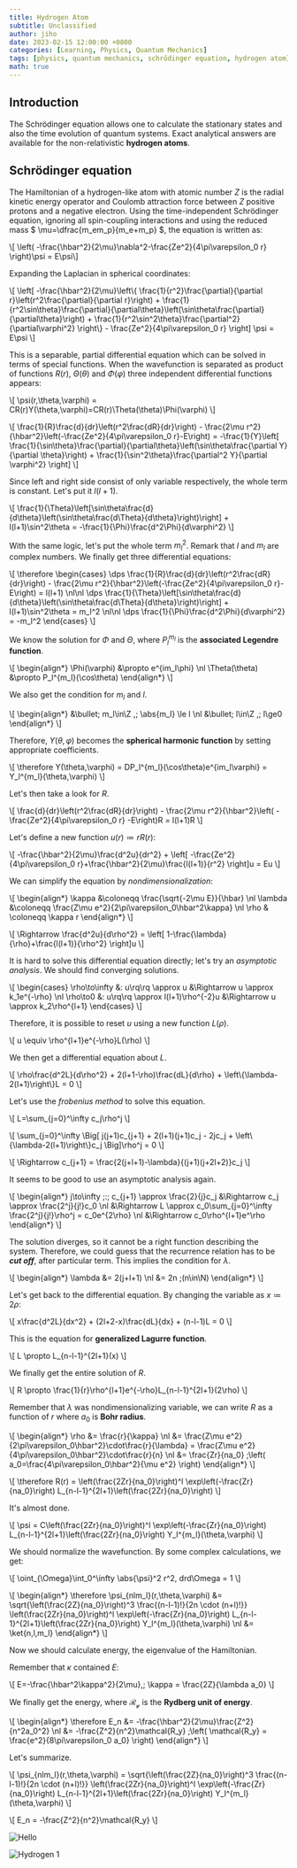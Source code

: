 ```yaml
---
title: Hydrogen Atom
subtitle: Unclassified
author: jiho
date: 2023-02-15 12:00:00 +0800
categories: [Learning, Physics, Quantum Mechanics]
tags: [physics, quantum mechanics, schrödinger equation, hydrogen atom]
math: true
---
```


## Introduction

The Schrödinger equation allows one to calculate the stationary states and also the time evolution of quantum systems.
Exact analytical answers are available for the non-relativistic **hydrogen atoms**.

## Schrödinger equation

The Hamiltonian of a hydrogen-like atom with atomic number $Z$ is the radial kinetic energy operator and Coulomb attraction force
between $Z$ positive protons and a negative electron. Using the time-independent Schrödinger equation, ignoring all spin-coupling interactions and using the reduced mass
$ \mu=\dfrac{m_em_p}{m_e+m_p} $, the equation is written as:

\\[ \left( -\frac{\hbar^2}{2\mu}\nabla^2-\frac{Ze^2}{4\pi\varepsilon_0 r} \right)\psi = E\psi\\]

Expanding the Laplacian in spherical coordinates:

\\[ \left[ -\frac{\hbar^2}{2\mu}\left\\{ \frac{1}{r^2}\frac{\partial}{\partial r}\left(r^2\frac{\partial}{\partial r}\right) +
\frac{1}{r^2\sin\theta}\frac{\partial}{\partial\theta}\left(\sin\theta\frac{\partial}{\partial\theta}\right) +
\frac{1}{r^2\sin^2\theta}\frac{\partial^2}{\partial\varphi^2} \right\\} - \frac{Ze^2}{4\pi\varepsilon_0 r} \right] \psi = E\psi  \\]

This is a separable, partial differential equation which can be solved in terms of special functions. When the wavefunction is separated as product of functions
$R(r)$, $\Theta(\theta)$ and $\Phi(\varphi)$ three independent differential functions appears:

\\[ \psi(r,\theta,\varphi) = CR(r)Y(\theta,\varphi)=CR(r)\Theta(\theta)\Phi(\varphi) \\]

\\[ \frac{1}{R}\frac{d}{dr}\left(r^2\frac{dR}{dr}\right) - \frac{2\mu r^2}{\hbar^2}\left(-\frac{Ze^2}{4\pi\varepsilon_0 r}-E\right) = 
-\frac{1}{Y}\left[ \frac{1}{\sin\theta}\frac{\partial}{\partial\theta}\left(\sin\theta\frac{\partial Y}{\partial \theta}\right) + 
\frac{1}{\sin^2\theta}\frac{\partial^2 Y}{\partial \varphi^2} \right]  \\]

Since left and right side consist of only variable respectively, the whole term is constant. Let's put it $l(l+1)$.

\\[ \frac{1}{\Theta}\left[\sin\theta\frac{d}{d\theta}\left(\sin\theta\frac{d\Theta}{d\theta}\right)\right] + l(l+1)\sin^2\theta = 
-\frac{1}{\Phi}\frac{d^2\Phi}{d\varphi^2} \\]

With the same logic, let's put the whole term $m_l^2$. Remark that $l$ and $m_l$ are complex numbers. We finally get three differential equations:

\\[ \therefore \begin{cases}
\dps \frac{1}{R}\frac{d}{dr}\left(r^2\frac{dR}{dr}\right) - \frac{2\mu r^2}{\hbar^2}\left(-\frac{Ze^2}{4\pi\varepsilon_0 r}-E\right) = l(l+1) \nl\nl
\dps \frac{1}{\Theta}\left[\sin\theta\frac{d}{d\theta}\left(\sin\theta\frac{d\Theta}{d\theta}\right)\right] + l(l+1)\sin^2\theta = m_l^2 \nl\nl
\dps \frac{1}{\Phi}\frac{d^2\Phi}{d\varphi^2} = -m_l^2
\end{cases} \\]

We know the solution for $\Phi$ and $\Theta$, where $P_l^{m_l}$ is the **associated Legendre function**.

\\[ \begin{align\*}
\Phi(\varphi) &\propto e^{im_l\phi} \nl
\Theta(\theta) &\propto P_l^{m_l}(\cos\theta)
\end{align\*} \\]

We also get the condition for $m_l$ and $l$.

\\[ \begin{align\*}
&\bullet\; m_l\in\Z ,\; \abs{m_l} \le l \nl
&\bullet\; l\in\Z ,\; l\ge0
\end{align\*} \\]

Therefore, $Y(\theta,\varphi)$ becomes the **spherical harmonic function** by setting appropriate coefficients.

\\[ \therefore Y(\theta,\varphi) = DP_l^{m_l}(\cos\theta)e^{im_l\varphi} = Y_l^{m_l}(\theta,\varphi) \\]

Let's then take a look for $R$.

\\[ \frac{d}{dr}\left(r^2\frac{dR}{dr}\right) - \frac{2\mu r^2}{\hbar^2}\left( -\frac{Ze^2}{4\pi\varepsilon_0 r} -E\right)R = l(l+1)R  \\]

Let's define a new function $u(r) \coloneqq rR(r)$:

\\[ -\frac{\hbar^2}{2\mu}\frac{d^2u}{dr^2} + \left[ -\frac{Ze^2}{4\pi\varepsilon_0 r}+\frac{\hbar^2}{2\mu}\frac{l(l+1)}{r^2} \right]u = Eu \\]

We can simplify the equation by _nondimensionalization_:

\\[ \begin{align\*}
\kappa &\coloneqq \frac{\sqrt{-2\mu E}}{\hbar} \nl
\lambda &\coloneqq \frac{Z\mu e^2}{2\pi\varepsilon_0\hbar^2\kappa} \nl
\rho & \coloneqq \kappa r
\end{align\*} \\]

\\[ \Rightarrow \frac{d^2u}{d\rho^2} = \left[ 1-\frac{\lambda}{\rho}+\frac{l(l+1)}{\rho^2} \right]u \\]

It is hard to solve this differential equation directly; let's try an _asymptotic analysis_.
We should find converging solutions.

\\[ \begin{cases}
\rho\to\infty &: u\rq\rq \approx u &\Rightarrow u \approx k_1e^{-\rho} \nl
\rho\to0 &: u\rq\rq \approx l(l+1)\rho^{-2}u &\Rightarrow u \approx k_2\rho^{l+1}
\end{cases} \\]

Therefore, it is possible to reset $u$ using a new function $L(\rho)$.

\\[ u \equiv \rho^{l+1}e^{-\rho}L(\rho) \\]

We then get a differential equation about $L$.

\\[ \rho\frac{d^2L}{d\rho^2} + 2(l+1-\rho)\frac{dL}{d\rho} + \left\\{\lambda-2(l+1)\right\\}L = 0 \\]

Let's use the _frobenius method_ to solve this equation.

\\[ L=\sum_{j=0}^\infty c_j\rho^j \\]

\\[ \sum_{j=0}^\infty \Big[ j(j+1)c_{j+1} + 2(l+1)(j+1)c_j - 2jc_j + \left\\{\lambda-2(l+1)\right\\}c_j \Big]\rho^j = 0 \\]

\\[ \Rightarrow c_{j+1} = \frac{2(j+l+1)-\lambda}{(j+1)(j+2l+2)}c_j \\]

It seems to be good to use an asymptotic analysis again.

\\[ \begin{align\*} j\to\infty \;:\; c_{j+1} \approx \frac{2}{j}c_j
&\Rightarrow c_j \approx \frac{2^j}{j!}c_0 \nl
&\Rightarrow L \approx c_0\sum_{j=0}^\infty \frac{2^j}{j!}\rho^j = c_0e^{2\rho} \nl
&\Rightarrow c_0\rho^{l+1}e^\rho
\end{align\*} \\]

The solution diverges, so it cannot be a right function describing the system.
Therefore, we could guess that the recurrence relation has to be ***cut off***, after particular term.
This implies the condition for $\lambda$.

\\[ \begin{align\*}
\lambda &= 2(j+l+1) \nl
&= 2n \;(n\in\N)
\end{align\*} \\]

Let's get back to the differential equation. By changing the variable as $x \coloneqq 2\rho$:

\\[ x\frac{d^2L}{dx^2} + (2l+2-x)\frac{dL}{dx} + (n-l-1)L = 0 \\]

This is the equation for **generalized Lagurre function**.

\\[ L \propto L_{n-l-1}^{2l+1}(x) \\]

We finally get the entire solution of $R$.

\\[ R \propto \frac{1}{r}\rho^{l+1}e^{-\rho}L_{n-l-1}^{2l+1}(2\rho) \\]

Remember that $\lambda$ was nondimensionalizing variable, we can write $R$ as a function of $r$ where $a_0$ is **Bohr radius**.

\\[ \begin{align\*}
\rho &= \frac{r}{\kappa} \nl
&= \frac{Z\mu e^2}{2\pi\varepsilon_0\hbar^2}\cdot\frac{r}{\lambda} = \frac{Z\mu e^2}{4\pi\varepsilon_0\hbar^2}\cdot\frac{r}{n} \nl
&= \frac{Zr}{na_0} \;\left( a_0=\frac{4\pi\varepsilon_0\hbar^2}{\mu e^2} \right)
\end{align\*} \\]

\\[ \therefore R(r) = \left(\frac{2Zr}{na_0}\right)^l \exp\left(-\frac{Zr}{na_0}\right) L_{n-l-1}^{2l+1}\left(\frac{2Zr}{na_0}\right)  \\]

It's almost done.

\\[ \psi = C\left(\frac{2Zr}{na_0}\right)^l \exp\left(-\frac{Zr}{na_0}\right) L_{n-l-1}^{2l+1}\left(\frac{2Zr}{na_0}\right) Y_l^{m_l}(\theta,\varphi) \\]

We should normalize the wavefunction. By some complex calculations, we get:

\\[ \oint_{\Omega}\int_0^\infty \abs{\psi}^2 r^2\, drd\Omega = 1 \\]

\\[ \begin{align\*}
\therefore \psi_{nlm_l}(r,\theta,\varphi) &= \sqrt{\left(\frac{2Z}{na_0}\right)^3 \frac{(n-l-1)!}{2n \cdot (n+l)!}}
\left(\frac{2Zr}{na_0}\right)^l \exp\left(-\frac{Zr}{na_0}\right) L_{n-l-1}^{2l+1}\left(\frac{2Zr}{na_0}\right) Y_l^{m_l}(\theta,\varphi) \nl
&= \ket{n,l,m_l}
\end{align\*} \\]

Now we should calculate energy, the eigenvalue of the Hamiltonian.

Remember that $\kappa$ contained $E$:

\\[ E=-\frac{\hbar^2\kappa^2}{2\mu},\; \kappa = \frac{2Z}{\lambda a_0} \\]

We finally get the energy, where $\mathcal{R_y}$ is the **Rydberg unit of energy**.

\\[ \begin{align\*}
\therefore E_n &= -\frac{\hbar^2}{2\mu}\frac{Z^2}{n^2a_0^2} \nl
&= -\frac{Z^2}{n^2}\mathcal{R_y} \;\left( \mathcal{R_y} = \frac{e^2}{8\pi\varepsilon_0 a_0} \right)
\end{align\*} \\]

Let's summarize.

\\[ \psi_{nlm_l}(r,\theta,\varphi) = \sqrt{\left(\frac{2Z}{na_0}\right)^3 \frac{(n-l-1)!}{2n \cdot (n+l)!}}
\left(\frac{2Zr}{na_0}\right)^l \exp\left(-\frac{Zr}{na_0}\right) L_{n-l-1}^{2l+1}\left(\frac{2Zr}{na_0}\right) Y_l^{m_l}(\theta,\varphi) \\]

\\[ E_n = -\frac{Z^2}{n^2}\mathcal{R_y} \\]

![Hello](https://upload.wikimedia.org/wikipedia/commons/e/e7/Hydrogen_Density_Plots.png)

![Hydrogen 1](https://live.staticflickr.com/65535/49963063667_ff1d1e2504_o.png)
